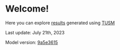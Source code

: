 # Welcome!

Here you can explore [results](/tusm-main/results) generated using [TUSM](https://github.com/esma-cgep/tusm)

Last update: July 21th, 2023

Model version: [9a5e3615](https://github.com/esma-cgep/TUSM/tree/9a5e361578dea916513e3bfb325037412bfb3af5)
